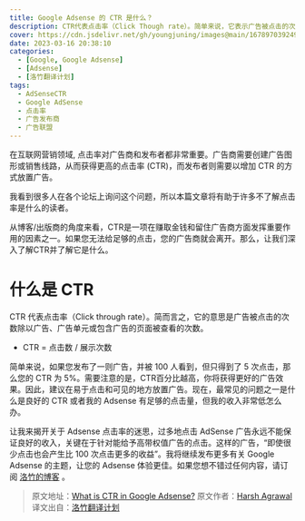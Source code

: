 ```yaml
---
title: Google Adsense 的 CTR 是什么？
description: CTR代表点击率（Click Though rate）。简单来说，它表示广告被点击的次数除以广告被浏览的次数。
cover: https://cdn.jsdelivr.net/gh/youngjuning/images@main/1678970392497.png
date: 2023-03-16 20:38:10
categories:
  - [Google, Google Adsense]
  - [Adsense]
  - [洛竹翻译计划]
tags:
  - AdSenseCTR
  - Google AdSense
  - 点击率
  - 广告发布商
  - 广告联盟
---
```


<ins class="adsbygoogle" style="display:block; text-align:center;"  data-ad-layout="in-article" data-ad-format="fluid" data-ad-client="ca-pub-7962287588031867" data-ad-slot="2542544532"></ins><script> (adsbygoogle = window.adsbygoogle || []).push({});</script>

在互联网营销领域, 点击率对广告商和发布者都非常重要。广告商需要创建广告图形或销售线路，从而获得更高的点击率 (CTR)，而发布者则需要以增加 CTR 的方式放置广告。

我看到很多人在各个论坛上询问这个问题，所以本篇文章将有助于许多不了解点击率是什么的读者。

从博客/出版商的角度来看，CTR是一项在赚取金钱和留住广告商方面发挥重要作用的因素之一。如果您无法给足够的点击，您的广告商就会离开。那么，让我们深入了解CTR并了解它是什么。

# 什么是 CTR

CTR 代表点击率（Click through rate）。简而言之，它的意思是广告被点击的次数除以广告、广告单元或包含广告的页面被查看的次数。

- CTR = 点击数 / 展示次数

简单来说，如果您发布了一则广告，并被 100 人看到，但只得到了 5 次点击，那么您的 CTR 为 5%。需要注意的是，CTR百分比越高，你将获得更好的广告效果。因此，建议在易于点击和可见的地方放置广告。现在，最常见的问题之一是什么是良好的 CTR 或者我的 Adsense 有足够的点击量，但我的收入非常低怎么办。

让我来揭开关于 Adsense 点击率的迷思，过多地点击 AdSense 广告永远不能保证良好的收入，关键在于针对能给予高带权值广告的点击。这样的广告，“即使很少点击也会产生比 100 次点击更多的收益”。我将继续发布更多有关 Google Adsense 的主题，让您的 Adsense 体验更佳。如果您想不错过任何内容，请订阅 [洛竹的博客](https://youngjuning.js.org/atom.xml) 。

> 原文地址：[What is CTR in Google Adsense?](https://www.shoutmeloud.com/what-is-ctr-in-google-adsense.html)
> 原文作者：[Harsh Agrawal](https://www.shoutmeloud.com/author/admin)
> 译文出自：[洛竹翻译计划](https://youngjuning.js.org/categories/%E6%B4%9B%E7%AB%B9%E7%BF%BB%E8%AF%91%E8%AE%A1%E5%88%92/)
